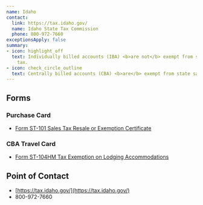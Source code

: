 ```yaml
---
name: Idaho
contact:
  link: https://tax.idaho.gov/
  name: Idaho State Tax Commission
  phone: 800-972-7660
exceptionsApply: false
summary:
- icon: highlight_off
  text: Individually billed accounts (IBA) <b>are not</b> exempt from state sales
    tax.
- icon: check_circle_outline
  text: Centrally billed accounts (CBA) <b>are</b> exempt from state sales tax.
---
```


## Forms

### Purchase Card

* [Form ST-101 Sales Tax Resale or Exemption Certificate](https://tax.idaho.gov/taxes/sales-use/sales-tax/retailers/general/resale/)

### CBA Travel Card

* [Form ST-104HM Tax Exemption on Lodging Accommodations](https://tax.idaho.gov/taxes/sales-use/forms/)

## Point of Contact
- [https://tax.idaho.gov/](https://tax.idaho.gov/)
- 800-972-7660